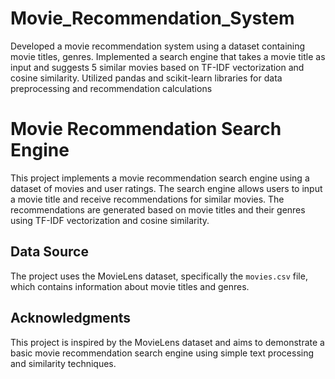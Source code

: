 # Movie_Recommendation_System
Developed a movie recommendation system using a dataset containing movie titles, genres. Implemented a search engine that takes a movie title as input and suggests 5 similar movies based on TF-IDF vectorization and cosine similarity. Utilized pandas and scikit-learn libraries for data preprocessing and recommendation calculations
# Movie Recommendation Search Engine

This project implements a movie recommendation search engine using a dataset of movies and user ratings. The search engine allows users to input a movie title and receive recommendations for similar movies. The recommendations are generated based on movie titles and their genres using TF-IDF vectorization and cosine similarity.

## Data Source

The project uses the MovieLens dataset, specifically the `movies.csv` file, which contains information about movie titles and genres.

## Acknowledgments
This project is inspired by the MovieLens dataset and aims to demonstrate a basic movie recommendation search engine using simple text processing and similarity techniques.
